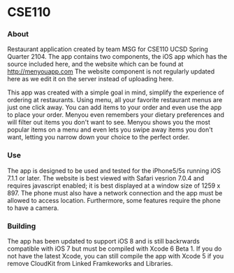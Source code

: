 CSE110
======

### About
Restaurant application created by team MSG for CSE110 UCSD Spring Quarter 2104.  The app contains two components,
the iOS app which has the source included here, and the website which can be found at http://menyouapp.com
The website component is not regularly updated here as we edit it on the server instead of uploading here.

This app was created with a simple goal in mind, simplify the experience of ordering at restaurants.
Using menu, all your favorite restaurant menus are just one click away.  You can add items to your order and even
use the app to place your order.  Menyou even remembers your dietary preferences and will filter out items you don't
want to see.  Menyou shows you the most popular items on a menu and even lets you swipe away items you don't want,
letting you narrow down your choice to the perfect order.

### Use
The app is designed to be used and tested for the iPhone5/5s running iOS 7.1.1 or later.  The website is best viewed
with Safari vesrion 7.0.4 and requires javascript enabled; it is best displayed at a window size of 1259 x 897.
The phone must also have a network connection and the app must be allowed to access location.  Furthermore, some
features require the phone to have a camera.

### Building
The app has been updated to support iOS 8 and is still backrwards compatible with iOS 7 but must be compiled with Xcode 6 Beta 1.  If you do not have the latest Xcode, you can still compile the app with Xcode 5 if you remove CloudKit from Linked Framkeworks and Libraries.
